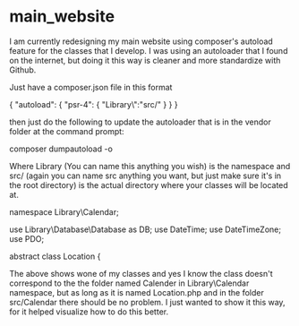 # main_website
I am currently redesigning my main website using composer's autoload feature for the classes that I develop. I was using an autoloader that I found on the internet, but doing it this way is cleaner and more standardize with Github.

Just have a composer.json file in this format

{
  "autoload": {
    "psr-4": {
      "Library\\":"src/"
    }
  }
} 

then just do the following to update the autoloader that is in the vendor folder at the command prompt:

composer dumpautoload -o

Where Library (You can name this anything you wish) is the namespace and src/ (again you can name src anything you want, but just make sure it's in the root directory) is the actual directory where your classes will be located at.

namespace Library\Calendar;

use Library\Database\Database as DB;
use DateTime;
use DateTimeZone;
use PDO;

abstract class Location {

The above shows wone of my classes and yes I know the class doesn't correspond to the the folder named Calender in Library\Calendar namespace, but as long as it is named Location.php and in the folder src/Calendar there should be no problem. I just wanted to show it this way, for it helped visualize how to do this better. 

